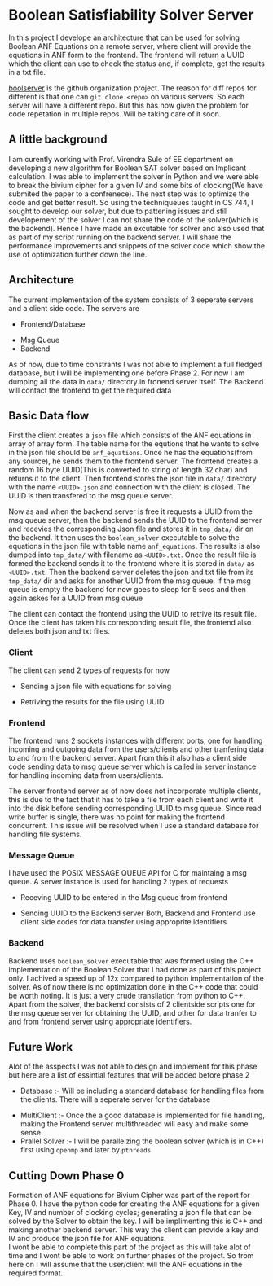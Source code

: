 # Boolean Satisfiability Solver Server
In this project I develope an architecture that can be used for solving Boolean ANF Equations on a remote server, where client will provide the equations in ANF form to the frontend. The frontend will return a UUID which the client can use to check the status and, if complete, get the results in a txt file.

[boolserver](http://github.com/boolsserver) is the github organization project. The reason for diff repos for different is that one can `git clone <repo>` on various servers. So each server will have a different repo. But this has now given the problem for code repetation in multiple repos. Will be taking care of it soon.

## A little background
I am curently working with Prof. Virendra Sule of EE department on developing a new algorithm for Boolean SAT solver based on Implicant calculation. I was able to implement the solver in Python and we were able to break the bivium cipher for a given IV and some bits of clocking(We have submited the paper to a confrenece). The next step was to optimize the code and get better result. So using the techniqueues taught in CS 744, I sought to develop our solver, but due to pattening issues and still developement of the solver I can not share the code of the solver(which is the backend). Hence I have made an excutable for solver and also used that as part of my script running on the backend server. I will share the performance improvements and snippets of the solver code which show the use of optimization further down the line.

## Architecture
The current implementation of the system consists of 3 seperate servers and a client side code. The servers are
+ Frontend/Database
* Msg Queue
* Backend

As of now, due to time constrants I was not able to implement a full fledged database, but I will be implementing one before Phase 2. For now I am dumping all the data in `data/` directory in fronend server itself. The Backend will contact the frontend to get the required data<br>

## Basic Data flow
First the client creates a `json` file which consists of the ANF equations in array of array form. The table name for the equtions that he wants to solve in the json file should be `anf_equations`. Once he has the equations(from any source), he sends them to the frontend server. The frontend creates a random 16 byte UUID(This is converted to string of length 32 char) and returns it to the client. Then frontend stores the json file in `data/` directory with the name `<UUID>.json` and connection with the client is closed. The UUID is then transfered to the msg queue server.<br>

Now as and when the backend server is free it requests a UUID from the msg queue server, then the backend sends the UUID to the frontend server and recevies the corresponding Json file and stores it in `tmp_data/` dir on the backend. It then uses the `boolean_solver` executable to solve the equations in the json file with table name `anf_equations`. The results is also dumped into `tmp_data/` with filename as `<UUID>.txt`. Once the result file is formed the backend sends it to the frontend where it is stored in `data/` as `<UUID>.txt`. Then the backend server deletes the json and txt file from its `tmp_data/` dir and asks for another UUID from the msg queue. If the msg queue is empty the backend for now goes to sleep for 5 secs and then again askes for a UUID from msg queue<br>

The client can contact the frontend using the UUID to retrive its result file. Once the client has taken his corresponding result file, the frontend also deletes both json and txt files.

### Client
The client can send 2 types of requests for now
+ Sending a json file with equations for solving
* Retriving the results for the file using UUID

### Frontend
The frontend runs 2 sockets instances with different ports, one for handling incoming and outgoing data from the users/clients and other tranfering data to and from the backend server. Apart from this it also has a client side code sending data to msg queue server which is called in server instance for handling incoming data from users/clients.

The server frontend server as of now does not incorporate multiple clients, this is due to the fact that it has to take a file from each client and write it into the disk before sending corresponding UUID to msg queue. Since read write buffer is single, there was no point for making the frontend concurrent. This issue will be resolved when I use a standard database for handling file systems.

### Message Queue
I have used the POSIX MESSAGE QUEUE API for C for maintaing a msg queue. A server instance is used for handling 2 types of requests
+ Receving UUID to be entered in the Msg queue from frontend
* Sending UUID to the Backend server
Both, Backend and Frontend use client side codes for data transfer using approprite identifiers

### Backend
Backend uses `boolean_solver` executable that was formed using the C++ implementation of the Boolean Solver that I had done as part of this project only. I achived a speed up of 12x compared to python implementation of the solver. As of now there is no optimization done in the C++ code that could be worth noting. It is just a very crude transilation from python to C++. Apart from the solver, the backend consists of 2 clientside scripts one for the msg queue server for obtaining the UUID, and other for data tranfer to and from frontend server using appropriate identifiers.

## Future Work
Alot of the asspects I was not able to design and implement for this phase but here are a list of essintial features that will be added before phase 2
+ Database :- Will be including a standard database for handling files from the clients. There will a seperate server for the database
* MultiClient :- Once the a good database is implemented for file handling, making the Frontend server multithreaded will easy and make some sense
* Prallel Solver :- I will be paralleizing the boolean solver (which is in C++) first using `openmp` and later by `pthreads`

## Cutting Down Phase 0
Formation of ANF equations for Bivium Cipher was part of the report for Phase 0. I have the python code for creating the ANF equations for a given Key, IV and number of clocking cycles; generating a json file that can be solved by the Solver to obtain the key. I will be implimenting this is C++ and making another backend server. This way the client can provide a key and IV and produce the json file for ANF equations.<br>
I wont be able to complete this part of the project as this will take alot of time and I wont be able to work on further phases of the project. So from here on I will assume that the user/client will the ANF equations in the required format.
